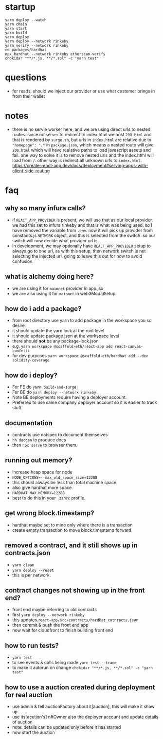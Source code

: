 # startup

```
yarn deploy --watch
yarn chain
yarn start
yarn build
yarn deploy
yarn deploy --network rinkeby
yarn verify --network rinkeby
cd packages/hardhat
npx hardhat --network rinkeby etherscan-verify
chokidar "**/*.js, **/*.sol" -c "yarn test"
```

# questions
- for reads, should we inject our provider or use what customer brings in from their wallet

# notes
- there is no servie worker here, and we are using direct urls to nested routes. since no server to redirect to index.html we host `200.html` and that is rendered by `surge.sh`, but urls in `index.html` are relative due to `"homepage": "."` in `package.json`, which means a nested route will give `200.html` which will have realative paths to load javascript assets and fail. one way to solve it is to remove nested urls and the index.html will load from `/`. other way is redirect all unknown urls to `index.html`.
https://create-react-app.dev/docs/deployment#serving-apps-with-client-side-routing

# faq

## why so many infura calls?

- if `REACT_APP_PROVIDER` is present, we will use that as our local provider. we had this set to infura rinkeby and that is what was being used. so I have removed the variable from `.env`. now it will pick up provider from constants.js `NETWORK` object. and this is selected from the switch. so our switch will now decide what provider url is. 
- in development, we may optionally have `REACT_APP_PROVIDER` setup to always go to one url, as with this setup, then network switch is not selecting the injected url. going to leave this out for now to avoid confusion.
  
## what is alchemy doing here?

- we are using it for `mainnet` provider in app.jsx
- we are also using it for `mainnet` in web3ModalSetup

## how do i add a package?

- from root directory use yarn to add package in the workspace you so desire
- it should update the yarn.lock at the root level
- it should update package.json at the workspace level
- there should **not** be any package-lock.json
- e.g. `yarn workspace @scaffold-eth/react-app add react-canvas-confetti`
- for dev purposes `yarn workspace @scaffold-eth/hardhat add --dev solidity-coverage`

## how do i deploy?

- For FE do `yarn build-and-surge`
- For BE do `yarn deploy --network rinkeby`
- Note BE deployments require having a deployer account. 
- Preferred to use same company deployer account so  it is easier to track stuff.

## documentation

- contracts use natspec to document themselves
- `hh docgen` to produce docs
- then `npx serve` to browser them.

## running out memory?
- increase heap space for node
- `NODE_OPTIONS=--max_old_space_size=12288`
- this should always be less than total machine space
- also give hardhat more space
- `HARDHAT_MAX_MEMORY=12288`
- best to do this in your `.zshrc` profile.

## get wrong block.timestamp?
- hardhat maybe set to mine only where there is a transaction
- create empty transaction to move block.timestamp forward

## removed a contract, and it still shows up in contracts.json
- `yarn clean`
- `yarn deploy --reset`
- this is per network.

## contract changes not showing up in the front end?
- front end maybe referring to old contracts
- first `yarn deploy --network rinkeby`
- this updates `react-app/src/contracts/hardhat_cotnracts.json`
- then commit & push the front end app
- now wait for cloudfront to finish building front end

## how to run tests?
- `yarn test`
- to see events & calls being made `yarn test --trace`
- to make it autorun on change `chokidar "**/*.js, **/*.sol" -c "yarn test"`

## how to use a auction created during deployment for real auction
- use admin & tell auctionFactory about it[auction], this will make it show up
- use its[acution's] nftOwner also the deployer account and update details of auction
- note: details can be updated only before it has started
- now start the auction